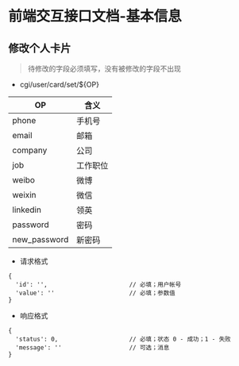 #  前端交互接口文档-基本信息


## 修改个人卡片
> 待修改的字段必须填写，没有被修改的字段不出现

* cgi/user/card/set/${OP}

OP | 含义
----|----
phone | 手机号
email |  邮箱
company | 公司
job | 工作职位
weibo |  微博
weixin | 微信
linkedin | 领英
password | 密码
new_password | 新密码

* 请求格式
```
{
  'id': '',                       // 必填；用户帐号
  'value': ''                     // 必填；参数值
}
```
* 响应格式
```
{
  'status': 0,                    // 必填；状态 0 - 成功；1 - 失败
  'message': ''                   // 可选；消息
}
```
